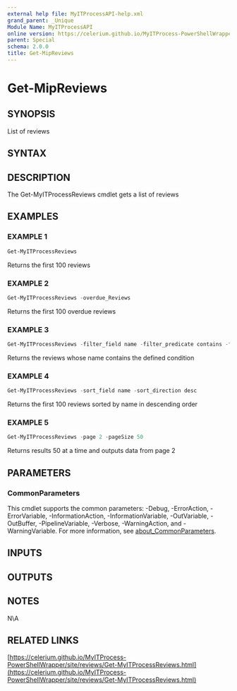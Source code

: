 ```yaml
---
external help file: MyITProcessAPI-help.xml
grand_parent: _Unique
Module Name: MyITProcessAPI
online version: https://celerium.github.io/MyITProcess-PowerShellWrapper/site/_Unique/Get-MipReviews.html
parent: Special
schema: 2.0.0
title: Get-MipReviews
---
```


# Get-MipReviews

## SYNOPSIS
List of reviews

## SYNTAX

## DESCRIPTION
The Get-MyITProcessReviews cmdlet gets a list of reviews

## EXAMPLES

### EXAMPLE 1
```powershell
Get-MyITProcessReviews
```

Returns the first 100 reviews

### EXAMPLE 2
```powershell
Get-MyITProcessReviews -overdue_Reviews
```

Returns the first 100 overdue reviews

### EXAMPLE 3
```powershell
Get-MyITProcessReviews -filter_field name -filter_predicate contains -filter_condition 'Celerium'
```

Returns the reviews whose name contains the defined condition

### EXAMPLE 4
```powershell
Get-MyITProcessReviews -sort_field name -sort_direction desc
```

Returns the first 100 reviews sorted by name in descending order

### EXAMPLE 5
```powershell
Get-MyITProcessReviews -page 2 -pageSize 50
```

Returns results 50 at a time and outputs data from page 2

## PARAMETERS

### CommonParameters
This cmdlet supports the common parameters: -Debug, -ErrorAction, -ErrorVariable, -InformationAction, -InformationVariable, -OutVariable, -OutBuffer, -PipelineVariable, -Verbose, -WarningAction, and -WarningVariable. For more information, see [about_CommonParameters](http://go.microsoft.com/fwlink/?LinkID=113216).

## INPUTS

## OUTPUTS

## NOTES
N\A

## RELATED LINKS

[https://celerium.github.io/MyITProcess-PowerShellWrapper/site/reviews/Get-MyITProcessReviews.html](https://celerium.github.io/MyITProcess-PowerShellWrapper/site/reviews/Get-MyITProcessReviews.html)

